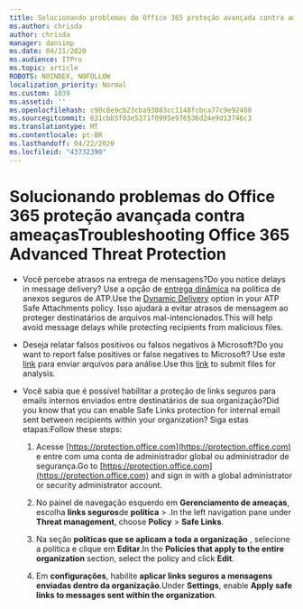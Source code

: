 ```yaml
---
title: Solucionando problemas do Office 365 proteção avançada contra ameaças
ms.author: chrisda
author: chrisda
manager: dansimp
ms.date: 04/21/2020
ms.audience: ITPro
ms.topic: article
ROBOTS: NOINDEX, NOFOLLOW
localization_priority: Normal
ms.custom: 1039
ms.assetid: ''
ms.openlocfilehash: c90c8e9cb23cba93883cc1148fcbca77c9e92408
ms.sourcegitcommit: 631cbb5f03e5371f0995e976536d24e9d13746c3
ms.translationtype: MT
ms.contentlocale: pt-BR
ms.lasthandoff: 04/22/2020
ms.locfileid: "43732390"
---
```

# <a name="troubleshooting-office-365-advanced-threat-protection"></a><span data-ttu-id="4ba9a-102">Solucionando problemas do Office 365 proteção avançada contra ameaças</span><span class="sxs-lookup"><span data-stu-id="4ba9a-102">Troubleshooting Office 365 Advanced Threat Protection</span></span>

- <span data-ttu-id="4ba9a-103">Você percebe atrasos na entrega de mensagens?</span><span class="sxs-lookup"><span data-stu-id="4ba9a-103">Do you notice delays in message delivery?</span></span> <span data-ttu-id="4ba9a-104">Use a opção de [entrega dinâmica](https://docs.microsoft.com/office365/securitycompliance/dynamic-delivery-and-previewing) na política de anexos seguros de ATP.</span><span class="sxs-lookup"><span data-stu-id="4ba9a-104">Use the [Dynamic Delivery](https://docs.microsoft.com/office365/securitycompliance/dynamic-delivery-and-previewing) option in your ATP Safe Attachments policy.</span></span> <span data-ttu-id="4ba9a-105">Isso ajudará a evitar atrasos de mensagem ao proteger destinatários de arquivos mal-intencionados.</span><span class="sxs-lookup"><span data-stu-id="4ba9a-105">This will help avoid message delays while protecting recipients from malicious files.</span></span>

- <span data-ttu-id="4ba9a-106">Deseja relatar falsos positivos ou falsos negativos à Microsoft?</span><span class="sxs-lookup"><span data-stu-id="4ba9a-106">Do you want to report false positives or false negatives to Microsoft?</span></span> <span data-ttu-id="4ba9a-107">Use este [link](https://www.microsoft.com/wdsi/filesubmission/) para enviar arquivos para análise.</span><span class="sxs-lookup"><span data-stu-id="4ba9a-107">Use this [link](https://www.microsoft.com/wdsi/filesubmission/) to submit files for analysis.</span></span>

- <span data-ttu-id="4ba9a-108">Você sabia que é possível habilitar a proteção de links seguros para emails internos enviados entre destinatários de sua organização?</span><span class="sxs-lookup"><span data-stu-id="4ba9a-108">Did you know that you can enable Safe Links protection for internal email sent between recipients within your organization?</span></span> <span data-ttu-id="4ba9a-109">Siga estas etapas:</span><span class="sxs-lookup"><span data-stu-id="4ba9a-109">Follow these steps:</span></span>

  1. <span data-ttu-id="4ba9a-110">Acesse [https://protection.office.com](https://protection.office.com) e entre com uma conta de administrador global ou administrador de segurança.</span><span class="sxs-lookup"><span data-stu-id="4ba9a-110">Go to [https://protection.office.com](https://protection.office.com) and sign in with a global administrator or security administrator account.</span></span>

  2. <span data-ttu-id="4ba9a-111">No painel de navegação esquerdo em **Gerenciamento de ameaças**, escolha **links seguros**de **política** \> .</span><span class="sxs-lookup"><span data-stu-id="4ba9a-111">In the left navigation pane under **Threat management**, choose **Policy** \> **Safe Links**.</span></span>

  3. <span data-ttu-id="4ba9a-112">Na seção **políticas que se aplicam a toda a organização** , selecione a política e clique em **Editar**.</span><span class="sxs-lookup"><span data-stu-id="4ba9a-112">In the **Policies that apply to the entire organization** section, select the policy and click **Edit**.</span></span>

  4. <span data-ttu-id="4ba9a-113">Em **configurações**, habilite **aplicar links seguros a mensagens enviadas dentro da organização**.</span><span class="sxs-lookup"><span data-stu-id="4ba9a-113">Under **Settings**, enable **Apply safe links to messages sent within the organization**.</span></span>
